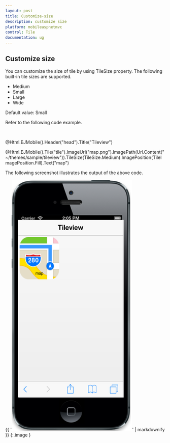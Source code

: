 ```yaml
---
layout: post
title: Customize-size
description: customize size
platform: mobileaspnetmvc
control: Tile
documentation: ug
---
```


## Customize size

You can customize the size of tile by using TileSize property. The following built-in tile sizes are supported.

* Medium
* Small
* Large
* Wide



Default value: Small

Refer to the following code example.

<div style="margin-top:45px;">

@Html.EJMobile().Header("head").Title("Tileview")

@Html.EJMobile().Tile("tile").ImageUrl("map.png").ImagePath(Url.Content("~/themes/sample/tileview")).TileSize(TileSize.Medium).ImagePosition(TileImagePosition.Fill).Text("map")

</div>



The following screenshot illustrates the output of the above code.

{{ '![](Customize-size_images/Customize-size_img1.png)' | markdownify }}
{:.image }


